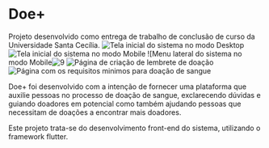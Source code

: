 # Doe+

Projeto desenvolvido como entrega de trabalho de conclusão de curso da Universidade Santa Cecília.
![Tela inicial do sistema no modo Desktop](https://user-images.githubusercontent.com/48059049/128094311-9da18b0-024c-4a58-b813-453e24946260.png)
![Tela inicial do sistema no modo Mobile](https://user-images.githubusercontent.com/48059049/128094604-36d81c24-53f5-4d5e-bde5-4cd26babded0.png)
![Menu lateral do sistema no modo Mobile![9](https://user-images.githubusercontent.com/48059049/128094741-dc80ceea-5fce-4f53-bf05-618c321dc7fb.png)
![Página de criação de lembrete de doação](https://user-images.githubusercontent.com/48059049/128094763-19b48b26-3140-411f-ba09-dd90c0f8e2d2.png)
![Página com os requisitos minimos para doação de sangue](https://user-images.githubusercontent.com/48059049/128094772-8eadfbc2-ce09-4f6e-86c7-099d79cc3ed9.png)

Doe+ foi desenvolvido com a intenção de fornecer uma plataforma que auxilie pessoas no processo de doação de sangue, exclarecendo dúvidas e guiando doadores em potencial como também ajudando pessoas que necessitam de doações a encontrar mais doadores.

Este projeto trata-se do desenvolvimento front-end do sistema, utilizando o framework flutter.
